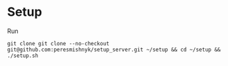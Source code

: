 # Setup

Run
```
git clone git clone --no-checkout git@github.com:peresmishnyk/setup_server.git ~/setup && cd ~/setup && ./setup.sh
```
